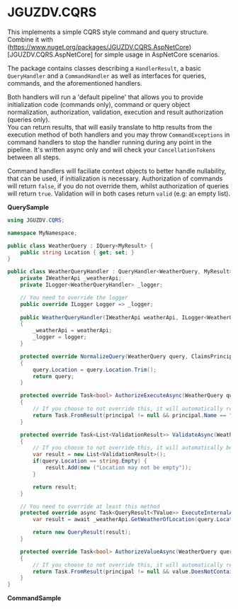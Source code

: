 # JGUZDV.CQRS

This implements a simple CQRS style command and query structure.
Combine it with (https://www.nuget.org/packages/JGUZDV.CQRS.AspNetCore)[JGUZDV.CQRS.AspNetCore] for simple usage in AspNetCore scenarios.

The package contains classes describing a `HandlerResult`, a basic `QueryHandler` and a `CommandHandler` as well as interfaces
for queries, commands, and the aforementioned handlers.

Both handlers will run a 'default pipeline' that allows you to provide initialization code (commands only), command or query object normalization, 
authorization, validation, execution and result authorization (queries only).  
You can return results, that will easily translate to http results from the execution method of both handlers and you may throw `CommandExceptions` in command handlers
to stop the handler running during any point in the pipeline. It's written async only and will check your `CancellationTokens` between all steps.

Command handlers will faciliate context objects to better handle nullability, that can be used, if initialization is necessary.
Authorization of commands will return `false`, if you do not override them, whilst authorization of queries will return `true`.
Validation will in both cases return `valid` (e.g: an empty list).

**QuerySample**
```csharp
using JGUZDV.CQRS;

namespace MyNamespace;

public class WeatherQuery : IQuery<MyResult> {
    public string Location { get; set; }
}

public class WeatherQueryHandler : QueryHandler<WeatherQuery, MyResult> {
    private IWeatherApi _weatherApi;
    private ILogger<WeatherQueryHandler> _logger;

    // You need to override the logger
    public override ILogger Logger => _logger;
    
    public WeatherQueryHandler(IWeatherApi weatherApi, ILogger<WeatherQueryHandler> logger)
    {
        _weatherApi = weatherApi;
        _logger = logger;
    }

    protected override NormalizeQuery(WeatherQuery query, ClaimsPrincipal? principal)
    {
        query.Location = query.Location.Trim();
        return query;
    }

    protected override Task<bool> AuthorizeExecuteAsync(WeatherQuery query, ClaimsPrincipal? principal, CancellationToken ct) 
    {
        // If you choose to not override this, it will automatically return `true`
        return Task.FromResult(principal != null && principal.Name == "Johannes");
    }

    protected override Task<List<ValidationResult>> ValidateAsync(WeatherQuery query, ClaimsPrincipal? principal, CancellationToken ct)
    {
        // If you choose to not override this, it will automatically be valid.
        var result = new List<ValidationResult>();
        if(query.Location == string.Empty) {
            result.Add(new ("Location may not be empty"));
        }

        return result;
    }

    // You need to override at least this method
    protected override async Task<QueryResult<TValue>> ExecuteInternalAsync(WeatherQuery query, ClaimsPrincipal? principal, CancellationToken ct) {
        var result = await _weatherApi.GetWeatherOfLocation(query.Location, ct);

        return new QueryResult(result);
    }

    protected override Task<bool> AuthorizeValueAsync(WeatherQuery query, MyResult value, ClaimsPrincipal? principal, CancellationToken ct) 
    {
        // If you choose to not override this, it will automatically return `true`
        return Task.FromResult(principal != null && value.DoesNotContainSecrets);
    }
}
```

**CommandSample**
```csharp
```

